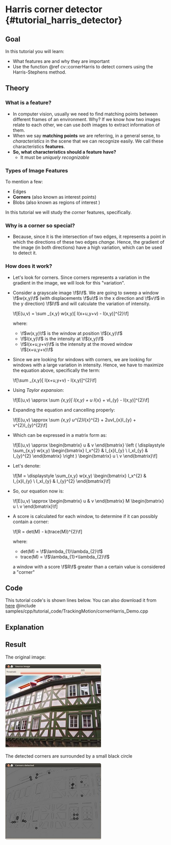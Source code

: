Harris corner detector {#tutorial_harris_detector}
======================

Goal
----

In this tutorial you will learn:

-   What features are and why they are important
-   Use the function @ref cv::cornerHarris to detect corners using the Harris-Stephens method.

Theory
------

### What is a feature?

-   In computer vision, usually we need to find matching points between different frames of an
    environment. Why? If we know how two images relate to each other, we can use *both* images to
    extract information of them.
-   When we say **matching points** we are referring, in a general sense, to *characteristics* in
    the scene that we can recognize easily. We call these characteristics **features**.
-   **So, what characteristics should a feature have?**
    -   It must be *uniquely recognizable*

### Types of Image Features

To mention a few:

-   Edges
-   **Corners** (also known as interest points)
-   Blobs (also known as regions of interest )

In this tutorial we will study the *corner* features, specifically.

### Why is a corner so special?

-   Because, since it is the intersection of two edges, it represents a point in which the
    directions of these two edges *change*. Hence, the gradient of the image (in both directions)
    have a high variation, which can be used to detect it.

### How does it work?

-   Let's look for corners. Since corners represents a variation in the gradient in the image, we
    will look for this "variation".
-   Consider a grayscale image \f$I\f$. We are going to sweep a window \f$w(x,y)\f$ (with displacements \f$u\f$
    in the x direction and \f$v\f$ in the y direction) \f$I\f$ and will calculate the variation of
    intensity.

    \f[E(u,v) = \sum _{x,y} w(x,y)[ I(x+u,y+v) - I(x,y)]^{2}\f]

    where:

    -   \f$w(x,y)\f$ is the window at position \f$(x,y)\f$
    -   \f$I(x,y)\f$ is the intensity at \f$(x,y)\f$
    -   \f$I(x+u,y+v)\f$ is the intensity at the moved window \f$(x+u,y+v)\f$
-   Since we are looking for windows with corners, we are looking for windows with a large variation
    in intensity. Hence, we have to maximize the equation above, specifically the term:

    \f[\sum _{x,y}[ I(x+u,y+v) - I(x,y)]^{2}\f]

-   Using *Taylor expansion*:

    \f[E(u,v) \approx \sum _{x,y}[ I(x,y) + u I_{x} + vI_{y} - I(x,y)]^{2}\f]

-   Expanding the equation and cancelling properly:

    \f[E(u,v) \approx \sum _{x,y} u^{2}I_{x}^{2} + 2uvI_{x}I_{y} + v^{2}I_{y}^{2}\f]

-   Which can be expressed in a matrix form as:

    \f[E(u,v) \approx \begin{bmatrix}
                    u & v
                   \end{bmatrix}
                   \left (
           \displaystyle \sum_{x,y}
                   w(x,y)
                   \begin{bmatrix}
                    I_x^{2} & I_{x}I_{y} \\
                    I_xI_{y} & I_{y}^{2}
           \end{bmatrix}
           \right )
           \begin{bmatrix}
                    u \\
        v
                   \end{bmatrix}\f]

-   Let's denote:

    \f[M = \displaystyle \sum_{x,y}
              w(x,y)
              \begin{bmatrix}
                        I_x^{2} & I_{x}I_{y} \\
                        I_xI_{y} & I_{y}^{2}
                   \end{bmatrix}\f]

-   So, our equation now is:

    \f[E(u,v) \approx \begin{bmatrix}
                    u & v
                   \end{bmatrix}
           M
           \begin{bmatrix}
                    u \\
        v
                   \end{bmatrix}\f]

-   A score is calculated for each window, to determine if it can possibly contain a corner:

    \f[R = det(M) - k(trace(M))^{2}\f]

    where:

    -   det(M) = \f$\lambda_{1}\lambda_{2}\f$
    -   trace(M) = \f$\lambda_{1}+\lambda_{2}\f$

    a window with a score \f$R\f$ greater than a certain value is considered a "corner"

Code
----

This tutorial code's is shown lines below. You can also download it from
[here](https://github.com/opencv/opencv/tree/master/samples/cpp/tutorial_code/TrackingMotion/cornerHarris_Demo.cpp)
@include samples/cpp/tutorial_code/TrackingMotion/cornerHarris_Demo.cpp

Explanation
-----------

Result
------

The original image:

![](images/Harris_Detector_Original_Image.jpg)

The detected corners are surrounded by a small black circle

![](images/Harris_Detector_Result.jpg)
